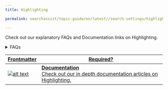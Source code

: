 ```yaml
---
title: Highlighting

permalink: searchassist/topic-guide/en/latest//search-settings/highlighting

---
```

<!--#### Topic Guide
###### Highlighting-->

  Check out our explanatory FAQs and Documentation links on Highlighting.

<!--<details class="introduction-video" open>
  <summary>Video
  </summary>
  
   [![Highlighting](images/VideoCoverImage.png)](https://player.vimeo.com/video/784493665?h=dee7a21b33&amp)

  ##### Highlighting
  Watch this short video to know how to configure Highlighting.

</details>-->

<details>
  <summary>FAQs
  </summary>

 <a class="doc-link" target="_blank" href="https://docs.kore.ai/searchassist/manage-relevance/highlighting/">
 
  What is Highlighting?

</a>

 <a class="doc-link" target="_blank" href="https://docs.kore.ai/searchassist/manage-relevance/highlighting/">
   
   How to configure Highlighting?
   
</a>
 
</details>

<a class="doc-link" target="_blank" href="https://docs.kore.ai/searchassist/manage-relevance/highlighting/">
 
| Frontmatter | Required? |
|-------------|-------------|
| ![alt text](images/SA_Documentation.svg "Title") | **Documentation**  <br /> Check out our in depth documentation articles on Highlighting. |  


</a>
